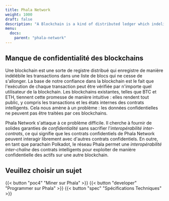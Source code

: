 ```yaml
---
title: Phala Network
weight: 1000
draft: false
description: "A Blockchain is a kind of distributed ledger which indelibly records transactions in an ever-growing list of blocks. The basis of our trust in the blockchain is the fact that the execution of every transaction can be verified by any user of the blockchain. Existing blockchains, such as BTC and ETH, live up to this promise in an intuitive way: they make everything public, including the transactions and the internal states of smart contracts. This brings us to the problem: confidential data cannot be processed by these blockchains."
menu:
  docs:
    parent: "phala-network"
---
```


## Manque de confidentialité des blockchains

Une blockchain est une sorte de registre distribué qui enregistre de manière indélébile les transactions dans une liste de blocs qui ne cesse de s'allonger. La base de notre confiance dans la blockchain est le fait que l'exécution de chaque transaction peut être vérifiée par n'importe quel utilisateur de la blockchain. Les blockchains existantes, telles que BTC et ETH, tiennent cette promesse de manière intuitive : elles rendent tout public, y compris les transactions et les états internes des contrats intelligents. Cela nous amène à un problème : les données confidentielles ne peuvent pas être traitées par ces blockchains.

Phala Network s'attaque à ce problème difficile. Il cherche à fournir de solides garanties de _confidentialité_ sans sacrifier l'_interopérabilité inter-contrats_, ce qui signifie que les contrats confidentiels de Phala Network peuvent interagir librement avec d'autres contrats confidentiels. En outre, en tant que parachain Polkadot, le réseau Phala permet une _interopérabilité inter-chaîne_ des contrats intelligents pour exploiter de manière confidentielle des actifs sur une autre blockchain.

## Veuillez choisir un sujet

{{< button "poc4" "Miner sur Phala" >}}
{{< button "developer" "Programmer sur Phala" >}}
{{< button "spec" "Spécifications Techniques" >}}

